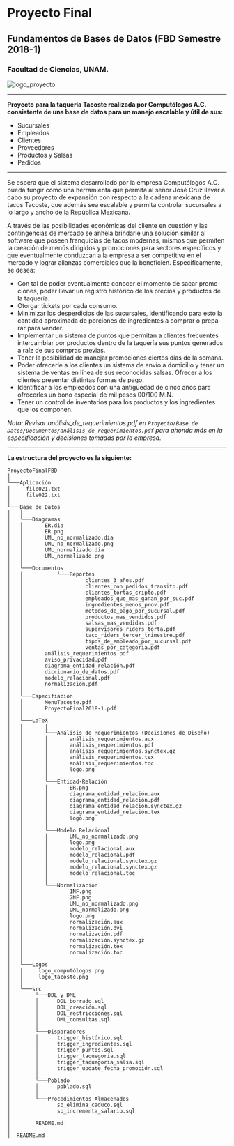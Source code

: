 # Proyecto Final 
## Fundamentos de Bases de Datos (FBD Semestre 2018-1)
### Facultad de Ciencias, UNAM.
![logo_proyecto](https://user-images.githubusercontent.com/13952922/34808438-99e9657e-f654-11e7-8aae-cf15991360de.jpg)

***
**Proyecto para la taquería Tacoste realizada por Computólogos A.C. consistente de una base de datos para un manejo escalable y útil de sus:**

- Sucursales
- Empleados
- Clientes
- Proveedores
- Productos y Salsas
- Pedidos
***

Se espera que el sistema desarrollado por la empresa Computólogos
A.C. pueda fungir como una herramienta que permita al señor José Cruz
llevar a cabo su proyecto de expansión con respecto a la cadena mexicana
de tacos Tacoste, que además sea escalable y permita controlar sucursales
a lo largo y ancho de la República Mexicana. 

A través de las posibilidades económicas del cliente en cuestión y las contingencias de mercado se anhela
brindarle una solución similar al software que poseen franquicias de tacos
modernas, mismos que permiten la creación de menús dirigidos y promociones para sectores especı́ficos y que eventualmente conduzcan a la empresa a
ser competitiva en el mercado y lograr alianzas comerciales que la beneficien.
Especı́ficamente, se desea:

- Con tal de poder eventualmente conocer el momento de sacar promo-
ciones, poder llevar un registro histórico de los precios y productos de
la taquerı́a.
- Otorgar tickets por cada consumo.
- Minimizar los desperdicios de las sucursales, identificando para esto la
cantidad aproximada de porciones de ingredientes a comprar o prepa-
rar para vender.
- Implementar un sistema de puntos que permitan a clientes frecuentes
intercambiar por productos dentro de la taquerı́a sus puntos generados
a raı́z de sus compras previas.
- Tener la posibilidad de manejar promociones ciertos dı́as de la semana.
- Poder ofrecerle a los clientes un sistema de envı́o a domicilio y tener
un sistema de ventas en lı́nea de sus reconocidas salsas.
Ofrecer a los clientes presentar distintas formas de pago.
- Identificar a los empleados con una antigüedad de cinco años para
ofrecerles un bono especial de mil pesos 00/100 M.N.
- Tener un control de inventarios para los productos y los ingredientes
que los componen.

_Nota: Revisar análisis_de_requerimientos.pdf en `Proyecto/Base de Datos/Documentos/análisis_de_requerimientos.pdf` para ahonda más en la especificación y decisiones tomadas por la empresa._

---

**La estructura del proyecto es la siguiente:**

```
ProyectoFinalFBD
│   
└───Aplicación
│     file021.txt
│     file022.txt
│      
└───Base de Datos
│   │   
│   └───Diagramas	
│   │       ER.dia
│   │       ER.png
│   │       UML_no_normalizado.dia
│   │       UML_no_normalizado.png
│   │       UML_normalizado.dia
│   │       UML_normalizado.png
│   │
│   └───Documentos
│   │           └───Reportes
│   │                    clientes_3_años.pdf
│   │                    clientes_con_pedidos_transito.pdf
│   │                    clientes_tortas_cripto.pdf
│   │                    empleados_que_mas_ganan_por_suc.pdf
│   │                    ingredientes_menos_prov.pdf
│   │                    metodos_de_pago_por_sucursal.pdf
│   │                    productos_mas_vendidos.pdf
│   │                    salsas_mas_vendidas.pdf
│   │                    supervisores_riders_torta.pdf
│   │                    taco_riders_tercer_trimestre.pdf
│   │                    tipos_de_empleado_por_sucursal.pdf
│   │                    ventas_por_categoria.pdf
│   │       análisis_requerimientos.pdf
│   │       aviso_privacidad.pdf
│   │       diagrama_entidad_relación.pdf
│   │       diccionario_de_datos.pdf
│   │       modelo_relacional.pdf
│   │       normalización.pdf
│   │
│   └───Especifiación
│   │       MenuTacoste.pdf
│   │       ProyectoFinal2018-1.pdf
│   │
│   └───LaTeX
│   │       │
│   │       └───Análisis de Requerimientos (Decisiones de Diseño)
│   │       │       análisis_requerimientos.aux
│   │       │ 		análisis_requerimientos.pdf
│   │       │	    análisis_requerimientos.synctex.gz
│   │       │ 		análisis_requerimientos.tex
│   │       │       análisis_requerimientos.toc
│   │       │       logo.png
│   │       │
│   │       └───Entidad-Relación
│   │       │ 		ER.png
│   │       │ 		diagrama_entidad_relación.aux
│   │       │		diagrama_entidad_relación.pdf
│   │       │ 		diagrama_entidad_relación.synctex.gz
│   │       │       diagrama_entidad_relación.tex
│   │       │       logo.png
│   │       │
│   │       └───Modelo Relacional
│   │       │ 		UML_no_normalizado.png
│   │       │ 		logo.png
│   │       │	    modelo_relacional.aux
│   │       │ 		modelo_relacional.pdf
│   │       │       modelo_relacional.synctex.gz
│   │       │       modelo_relacional.synctex.gz
│   │       │       modelo_relacional.toc
│   │       │
│   │       └───Normalización
│   │        		1NF.png
│   │        		2NF.png
│   │       		UML_no_normalizado.png
│   │        		UML_normalizado.png
│   │               logo.png
│   │               normalización.aux
│   │               normalización.dvi
│   │               normalización.pdf
│   │               normalización.synctex.gz
│   │               normalización.tex
│   │               normalización.toc
│   │
│   └───Logos
│   │     logo_computólogos.png
│   │     logo_tacoste.png
│   │
│   └───src
│        └───DDL y DML
│        │      DDL_borrado.sql
│        │ 		DDL_creación.sql
│        │	    DDL_restricciones.sql
│        │ 		DML_consultas.sql
│        │
│        └───Disparadores
│        │ 		trigger_histórico.sql
│        │ 		trigger_ingredientes.sql
│        │		trigger_puntos.sql
│        │ 		trigger_taquegoria.sql
│        │      trigger_taquegoria_salsa.sql
│        │      trigger_update_fecha_promoción.sql
│        │
│        └───Poblado
│        │ 		poblado.sql
│        │
│        └───Procedimientos Almacenados
│           	sp_elimina_caduco.sql
│           	sp_incrementa_salario.sql
│
│        README.md
│
│  README.md      
```